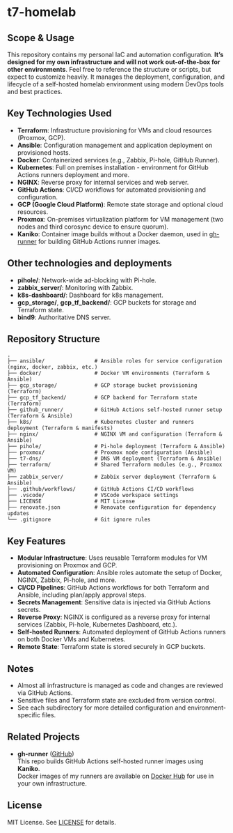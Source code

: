 # t7-homelab

## Scope & Usage

This repository contains my personal IaC and automation configuration.
**It’s designed for my own infrastructure and will not work out-of-the-box for other environments**.
Feel free to reference the structure or scripts, but expect to customize heavily. 
It manages the deployment, configuration, and lifecycle of a self-hosted homelab environment using modern DevOps tools and best practices.

## Key Technologies Used

- **Terraform**: Infrastructure provisioning for VMs and cloud resources (Proxmox, GCP).
- **Ansible**: Configuration management and application deployment on provisioned hosts.
- **Docker**: Containerized services (e.g., Zabbix, Pi-hole, GitHub Runner).
- **Kubernetes**: Full on premises installation - environment for GitHub Actions runners deployment and more.
- **NGINX**: Reverse proxy for internal services and web server.
- **GitHub Actions**: CI/CD workflows for automated provisioning and configuration.
- **GCP (Google Cloud Platform)**: Remote state storage and optional cloud resources.
- **Proxmox**: On-premises virtualization platform for VM management (two nodes and third corosync device to ensure quorum).
- **Kaniko**: Container image builds without a Docker daemon, used in [gh-runner](https://github.com/AdrianT7/gh-runner) for building GitHub Actions runner images.


## Other technologies and deployments

- **pihole/**: Network-wide ad-blocking with Pi-hole.
- **zabbix_server/**: Monitoring with Zabbix.
- **k8s-dashboard/**: Dashboard for k8s management.
- **gcp_storage/**, **gcp_tf_backend/**: GCP buckets for storage and Terraform state.
- **bind9**: Authoritative DNS server.

## Repository Structure

```
.
├── ansible/                # Ansible roles for service configuration (nginx, docker, zabbix, etc.)
├── docker/                 # Docker VM environments (Terraform & Ansible)
├── gcp_storage/            # GCP storage bucket provisioning (Terraform)
├── gcp_tf_backend/         # GCP backend for Terraform state (Terraform)
├── github_runner/          # GitHub Actions self-hosted runner setup (Terraform & Ansible)
├── k8s/                    # Kubernetes cluster and runners deployment (Terraform & manifests)
├── nginx/                  # NGINX VM and configuration (Terraform & Ansible)
├── pihole/                 # Pi-hole deployment (Terraform & Ansible)
├── proxmox/                # Proxmox node configuration (Ansible)
├── t7-dns/                 # DNS VM deployment (Terraform & Ansible)
├── terraform/              # Shared Terraform modules (e.g., Proxmox VM)
├── zabbix_server/          # Zabbix server deployment (Terraform & Ansible)
├── .github/workflows/      # GitHub Actions CI/CD workflows
├── .vscode/                # VSCode workspace settings
├── LICENSE                 # MIT License
├── renovate.json           # Renovate configuration for dependency updates
└── .gitignore              # Git ignore rules
```

## Key Features

- **Modular Infrastructure**: Uses reusable Terraform modules for VM provisioning on Proxmox and GCP.
- **Automated Configuration**: Ansible roles automate the setup of Docker, NGINX, Zabbix, Pi-hole, and more.
- **CI/CD Pipelines**: GitHub Actions workflows for both Terraform and Ansible, including plan/apply approval steps.
- **Secrets Management**: Sensitive data is injected via GitHub Actions secrets.
- **Reverse Proxy**: NGINX is configured as a reverse proxy for internal services (Zabbix, Pi-hole, Kubernetes Dashboard, etc.).
- **Self-hosted Runners**: Automated deployment of GitHub Actions runners on both Docker VMs and Kubernetes.
- **Remote State**: Terraform state is stored securely in GCP buckets.

## Notes

- Almost all infrastructure is managed as code and changes are reviewed via GitHub Actions.
- Sensitive files and Terraform state are excluded from version control.
- See each subdirectory for more detailed configuration and environment-specific files.

## Related Projects

- **gh-runner** ([GitHub](https://github.com/AdrianT7/gh-runner))  
  This repo builds GitHub Actions self-hosted runner images using **Kaniko**.  
  Docker images of my runners are available on [Docker Hub](https://hub.docker.com/repository/docker/adriant7/gh-runner/) for use in your own infrastructure.

## License

MIT License. See [LICENSE](LICENSE) for details.